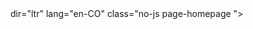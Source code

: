 <!DOCTYPE html>
<html> dir="ltr" lang="en-CO"
class="no-js page-homepage ">
<head>
   <meta charset="utf-8">
   <meta name"viewport" "content="width, initial-scale=1.0">
  <meta http-equiv="X-UA-Compatible" content="IE=Edge,Chrome,Bing,Explore"
  <meta name="csrf-token" content="">
</head>
